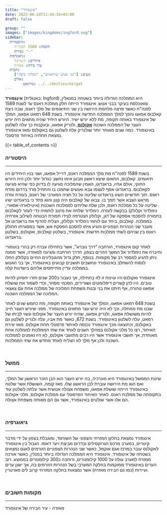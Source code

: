```yaml
---
title: "אינגפורד"
date: 2023-06-24T11:44:55+03:00
draft: false

group: ""
images: ["images/kingdoms/ingford.svg"]
sidebar:
  היסטוריה:
    הקמה: 1589 לפנה"ח
    פירוק: "-"
  גיאוגרפיה:
    איזורים: השורגוד
    עיר בירה: מאזרה
  חברה:
    גזעים: ["בני אנוש שורגאזים", "גובליני ביצה"]
    אלים:
        מירגאט: ../../deities/mirgat
---
```


**אִינְגְפוֹרד** (באנגלית: Ingford) היא הממלכה הגדולה ביותר בשטחה במנאלין, ומאוכלסת בעיקר בבני אנוש. אינגפורד הייתה חלק ממלכת ראנס עד לשנת 1589 לפנה"ח כאשר פרצה מלחמת הירושה בין שני התיאומים של מלך ראנס, שבה ניצח קאלבוס אפאגו והפך למלך הממלכה החדשה אינגפורד. בשנת 648 רמאט אפאגו, המלך של אינגפורד באותה תקופה, מת ללא יורש ישיר. היורש היחיד שהיה מתאים היה יורש העצר של הממלכה השכנה [**אקולנס**](../../kingdoms/akolance), ולנריק אפאגו, ובעקבות כך עלה לשלטון באינגפורד. כמה שנים מאוחר יותר שולנריק עלה לשלטון גם באקולנס ומאז אינגפורד נמצאת תחתיה באיחוד פרסונלי.

{{< table_of_contents >}}

### היסטוריה

---

בשנת 1589 לפנה"ח מת מלך הממלכה ראנס, דרייל אפאגו, ושני בניו היחידים היו תיאומים. קאלבוס, התאום שיצא ראשון מבטן אימו נחשב כגדול יותר ולכן היה היורש החוקי, אולם אחיו, בראנדוט, האמין שהמלוכה מגיעה לו בדיוק כפי שהיא מגיעה לקאלבוס. בראנדוט אסף לעצמו צבא ואנשים שתמכו בו והתחיל מרד בדרום מזרח ראנס. תוך חודשיים השיג בראנדוט שליטה על כל חציה המערבי של ראנס, בעזרת עזרה מראש הצבא אשר תמך בו. צבאו של קאלבוס היה קטן והוא פחד כי בראנדוט ישיג שליטה על כל ממלכת ראנס, ולכן שלח שליחים לממלכות השכנות (איטילארה-אסארי, נימלדור וקלולק) בבקשה לעזרה. נימלדור שלחה את מיטב לוחמיה כדי לעזור לקאלבוס בתמורה להסכמי אספקה של דגן, וקלולק הצטרפה לצידו תמורת הבטחה לשילוב אזרחיה בממלכה. קאלבוס, ביחד עם לוחמי נימלדור וקלולק, הצליח להדוף את בראנדוט אל מעבר שני הנהרות הצפוניים והגיע איתו להסכם הפסקת אש, אשר במסגרתו תחולק ראנס בין שניהם לשתי ממלכות חדשות: אינגפורד, בשלטון קאלבוס, ואקולנס, בשלטון בראנדוט.

לאחר קום אינגפורד, הורחבה “דרך נוברוג”, אשר בתחילה עברה רק בהרי בוטמורי וחיברה את נימלדור אל המשך ההרים בצפון. הדרך הורחבה ומגיעה למאזרה, אשר ממנה ניתן להגיע למספר רב של מקומות. בנוסף, חלק גדול מהגובלינים החיים בקלולק החלו לנסות להשתלב באינגפורד ונחשבים תושבים קבועים באינגפורד, אך בני האנוש בממלכה עדיין מתייחסים אליהם בישדנות קלה.

אינגפורד ואקולנס היו עוינות זו לזו בתחילה, אך כעבור כ200 שנים חזרו יחסיהן להיות טובים. היו להן קשרים דיפלומטים ושגרירים, הסכמי מסחר, וכדי לשמור את שושלת אפאגו טהורה, אף חיתנו את בני ובנות משפחת המלוכה של ממלכה אחת עם צאצאי המלוכה של הממלכה השכנה.

בשנת 648 רמאט אפאגו, המלך של אינגפורד באותה תקופה, מת כחמש שנים לאחר שבנו מת ממחלה, וכך לא היה יורש עצר מתאים באינגפורד. מפני שיורש העצר חייב להיות משושלת אפאגו, ולנריק אפאגו, שהיה יורש העצר של אקולנס ונשוי לביתו של רמאט, עלה לשלטון באינגפורד. בשנת 672, כאשר מת אביו, עלה ולנריק לשלטון גם באקולנס, וכתוצאה מכך אינגפורד נכנסה לאיחוד פרסונלי תחת אקולנס. מאז יצירת האיחוד, רצו כל מלכי אקולנס במהלך השנים לאחד את שתי הממלכות לממלכה אחת מאוחדת, אך תושבי אינגפורד אשר היו רבים מתושבי אקולנס, לא היו נאמנים לממלכה השכנה ולכן אף מלך לא הצליח לאחד מחדש את שתי הממלכות.

&nbsp;

### ממשל

---

שיטת הממשל באינגפורד היא מונרכיה, בה יורש העצר הוא הבן הזכר הראשון של המלך, ואם הוא מת הירושה עוברת לבן הראשון שלו. מאז קומה, השושלת אשר שלטה באינגפורד הייתה שושלת אפאגו, משפחת אצולה אנושית אשר עלתה לשלטון עוד בתקופתה של ממלכת ראנס. לאחר האיחוד הפרסונלי עם ממלכת אקולנס, מלכי אקולנס הם אלו אשר שולטים באינגפורד, אשר גם הם מאותה משפחת אצולה.

&nbsp;

### גיאוגרפיה

---

אינגפורד נמצאת בחלקו המזרחי והצפוני של השורגוד, ומוגבלת בצפון על ידי מדבר קיטריס, במערב מרכס הגרוקסילים ובדרום מביצת ויער דאסז. הגבול בין אינגפורד לאקולנס עובר במרכז אגם אוקמל, כאשר שני הנהרות הצפוניים הזורמים לאגם נמצאים בשטחה של אינגפורד. אינגפורד היא הממלכה הגדולה ביותר במנלין, כאשר אורכה ממזרח למערב עולה על 1000 קילומטרים, ורוחבה כ300 קילומטרים בממוצע. רוב הערים באינגפורד ממוקמות בחלקה המערבי בשל הנהרות הזורמים בה, אך ישנן ערים ועיירות (כמו גם הבירה מאזרה) אשר נמצאות בחלקה המזרחי קרוב לים פארטרין.

&nbsp;

### מקומות חשובים

---

_מאזרה_ - עיר הבירה של אינגפורד

